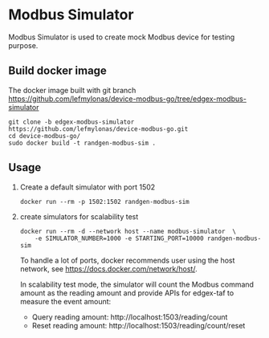 # Modbus Simulator
Modbus Simulator is used to create mock Modbus device for testing purpose. 

## Build docker image
The docker image built with git branch https://github.com/lefmylonas/device-modbus-go/tree/edgex-modbus-simulator
```
git clone -b edgex-modbus-simulator https://github.com/lefmylonas/device-modbus-go.git
cd device-modbus-go/
sudo docker build -t randgen-modbus-sim .
```

## Usage

1. Create a default simulator with port 1502
    ```
    docker run --rm -p 1502:1502 randgen-modbus-sim
    ```

2. create simulators for scalability test 
    ```
    docker run --rm -d --network host --name modbus-simulator  \
        -e SIMULATOR_NUMBER=1000 -e STARTING_PORT=10000 randgen-modbus-sim
    ```
    To handle a lot of ports, docker recommends user using the host network, see https://docs.docker.com/network/host/.
    
    In scalability test mode, the simulator will count the Modbus command amount as the reading amount and provide APIs for edgex-taf to measure the event amount: 
    * Query reading amount: http://localhost:1503/reading/count
    * Reset reading amount: http://localhost:1503/reading/count/reset